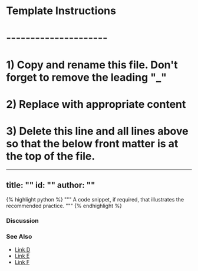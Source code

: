 # Template Instructions
# ---------------------
# 1) Copy and rename this file. Don't forget to remove the leading "_" 
# 2) Replace <Instructional text> with appropriate content
# 3) Delete this line and all lines above so that the below front matter is at the top of the file.

---
title: "<Tool Title>"
id: "<tool-title>" 
author: "<github-username>"
---

<Summary paragraph of the tool>

{% highlight python %}
    """
    A code snippet, if required, that illustrates the recommended practice.
    """
{% endhighlight %}


### Discussion 

<A discussion of the recommended practice>


### See Also

- [Link D](http://www.google.com)
- [Link E](http://www.google.com)
- [Link F](http://www.google.com)